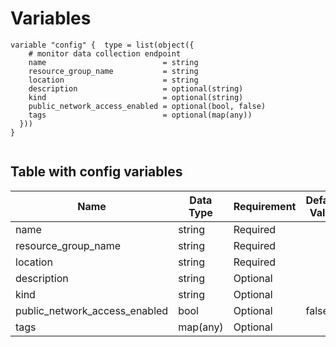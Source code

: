 # Variables

```
variable "config" {  type = list(object({
    # monitor data collection endpoint
    name                          = string
    resource_group_name           = string
    location                      = string
    description                   = optional(string)
    kind                          = optional(string)
    public_network_access_enabled = optional(bool, false)
    tags                          = optional(map(any))
  }))
}


```


## Table with config variables

| Name | Data Type | Requirement | Default Value | Comment |
| ------- | --------- | ----------- | ------------- | ------- |
|name | string | Required |  |  |
|resource_group_name | string | Required |  |  |
|location | string | Required |  |  |
|description | string | Optional |  |  |
|kind | string | Optional |  |  |
|public_network_access_enabled | bool | Optional |  false |  |
|tags | map(any) | Optional |  |  |


